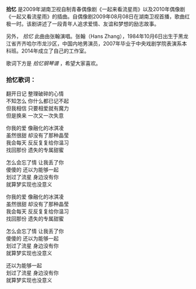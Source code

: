 

**拾忆**
是2009年湖南卫视自制青春偶像剧《一起来看流星雨》以及2010年偶像剧《一起又看流星雨》的插曲。自偶像剧2009年08月08日在湖南卫视首播，歌曲红极一时。该剧讲述了一段青年人追求爱情、友谊和梦想的励志故事。

另外， _拾忆_ 此曲由张翰演唱。张翰（Hans
Zhang），1984年10月6日出生于黑龙江省齐齐哈尔市龙沙区，中国内地男演员，2007年毕业于中央戏剧学院表演系本科班。2014年成立了自己的工作室。

歌词下方是 _拾忆钢琴谱_ ，希望大家喜欢。

### 拾忆歌词：

翻开日记 整理破碎的心情  
不知怎么 你什么都已记不起  
但我相信 只要相爱就有魔力  
但是换来 一次又一次失意

你我的爱 像融化的冰淇凌  
虽然很甜 却没有了那种晶莹  
我会每天 反反复复给你温习  
找回那份 遗失的专属甜蜜

怎么会忘了情 让我丢了你  
傻傻的 还以为能够一起  
划过了流星 身边没有你  
就算梦实现也没意义

你我的爱 像融化的冰淇凌  
虽然很甜 却没有了那种晶莹  
我会每天 反反复复给你温习  
找回那份 遗失的专属甜蜜

怎么会忘了情 让我丢了你  
傻傻的 还以为能够一起  
划过了流星 身边没有你  
就算梦实现也没意义

还以为能够一起  
划过了流星 身边没有你  
就算梦实现也没意义

